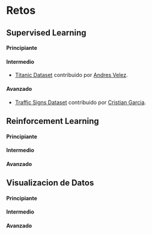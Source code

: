 # Retos

## Supervised Learning
#### Principiante
#### Intermedio
* [Titanic Dataset](https://github.com/colomb-ia/supervised-intermedio-titanic) contribuido por [Andres Velez](https://github.com/anvelezec).
#### Avanzado
* [Traffic Signs Dataset](https://github.com/colomb-ia/supervised-avanzado-german-traffic-signs) contribuido por [Cristian Garcia](https://github.com/cgarciae).


## Reinforcement Learning
#### Principiante
#### Intermedio
#### Avanzado

## Visualizacion de Datos
#### Principiante
#### Intermedio
#### Avanzado
